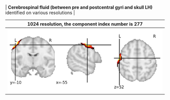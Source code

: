 


| **Cerebrospinal fluid (between pre and postcentral gyri and skull LH)** identified on various resolutions |

| 1024 resolution, the component index number is 277|  
|:---:|  
| ![Component 1024](../1024/final/277.jpg "From component 1024: Cerebrospinal fluid (between pre and postcentral gyri and skull LH)") |